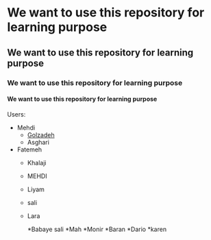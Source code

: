 # We want to use this repository for learning purpose

## We want to use this repository for learning purpose

### We want to use this repository for learning purpose

#### We want to use this repository for learning purpose

Users:
  * Mehdi
      * [Golzadeh](https://mehdigolzadeh.com/)
      * Asghari
  * Fatemeh
      * Khalaji
      * MEHDI
      * Liyam
	* sali
	* Lara
	
		*Babaye sali
   		*Mah
		*Monir
			*Baran
      			*Dario
			*karen

